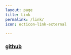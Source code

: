 ```yaml
---
layout: page
title: Link
permalink: /link/
icon: octicon-link-external

---
```


### [github](https://github.com/eCodeing)